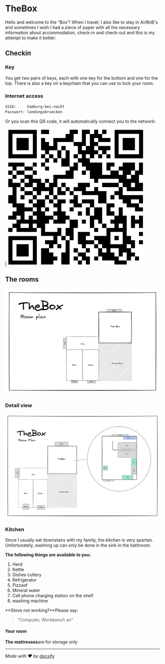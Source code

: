 # TheBox

Hello and welcome to the “Box”! When I travel, I also like to stay in AirBnB's and sometimes I wish I had a piece of paper with all the necessary information about accommodation, check-in and check-out and this is my attempt to make it better:

## Checkin

### Key

You get two pairs of keys, each with one key for the bottom and one for the top. There is also a key on a keychain that you can use to lock your room.

### Internet access

```txt
SSID:     hamburg-bei-nacht
Passwort: landungsbruecken
```

Or you scan this QR code, it will automatically connect you to the network:

\|![WiFi](assets/wlan.png)

## The rooms

![Raumplan](assets/thebox-map.png)

### Detail view

![Detailansicht](assets/thebox-map-detail.png)

### Kitchen

Since I usually eat downstairs with my family, the kitchen is very spartan. Unfortunately, washing up can only be done in the sink in the bathroom.

**The following things are available to you:**

1.  Herd
2.  Kettle
3.  Dishes cutlery
4.  Refrigerator
5.  Pizzaof
6.  Mineral water
7.  Cell phone charging station on the shelf
8.  washing machine

**Stove not working?**Please say:

> "Computer, Workbench an"

#### Your room

**The mattresses**are for storage only

* * *

_Made with ❤️ by [docsify](https://docsify.js.org/)_
